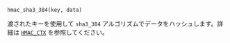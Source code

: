 ```
hmac_sha3_384(key, data)
```

渡されたキーを使用して `sha3_384` アルゴリズムでデータをハッシュします。詳細は [`HMAC_CTX`](@ref) を参照してください。
